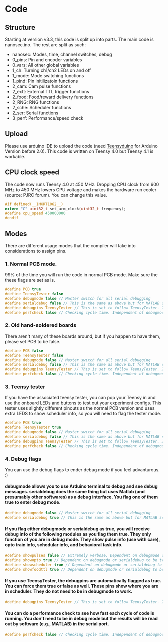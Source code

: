 # Code

## Structure
Starting at version v3.3, this code is split up into parts. The main code is nanosec.ino. The rest are split as such:

* nanosec:	Modes, time, channel switches, debug
* 0_pins: 	Pin and encoder variables
* 0_vars: 	All other global variables
* 1_ch:   Turning ch1/ch2 LEDs on and off
* 1_mode: Mode switching functions
* 1_pind: Pin initilizatoin functions
* 2_cam:  Cam pulse functions
* 2_extt: External TTL trigger functions
* 2_food: Food/reward delivery functions
* 2_RNG:  RNG functions
* 2_sche: Scheduler functions
* 2_ser:  Serial functions
* 3_perf: Performance/speed check

## Upload
Please use arduino IDE to upload the code (need [Teensyduino](https://www.pjrc.com/teensy/teensyduino.html) for Arduino Version before 2.0). This code is written on Teensy 4.0 but Teensy 4.1 is workable.

## CPU clock speed
The code now runs Teensy 4.0 at 450 MHz. Dropping CPU clock from 600 MHz to 450 MHz lowers CPU voltage and makes the hardware run cooler (source: PJRC forum). You can change this value.

```C
#if defined(__IMXRT1062__)
extern "C" uint32_t set_arm_clock(uint32_t frequency);
#define cpu_speed 450000000
#endif
```

## Modes
There are different usage modes that the compiler will take into considerations to assign pins.

### 1. Normal PCB mode.
99% of the time you will run the code in normal PCB mode. Make sure the these flags are set as is.
```C
#define PCB true
#define TeensyTester false
#define debugmode false // Master switch for all serial debugging
#define serialdebug false // This is the same as above but for MATLAB serial debugging
#define debugpins TeensyTester // This is set to follow TeensyTester. It is independent of debugmode/serialdebug
#define perfcheck false // Checking cycle time. Independent of debugmode/serialdebug
```

### 2. Old hand-soldered boards
There aren't many of these boards around, but if you happen to have them, please set PCB to be false.
```C
#define PCB false
#define TeensyTester false
#define debugmode false // Master switch for all serial debugging
#define serialdebug false // This is the same as above but for MATLAB serial debugging
#define debugpins TeensyTester // This is set to follow TeensyTester. It is independent of debugmode/serialdebug
#define perfcheck false // Checking cycle time. Independent of debugmode/serialdebug
```

### 3. Teensy tester
If you have the associated teensy tester, you can pop your Teensy in and use the onboard LEDs and buttons to test out your experiment configs. This tester uses slightly different pinouts as the normal PCB version and uses extra LEDS to show scheduler info, so you will need to flag the tester mode.
```C
#define PCB true
#define TeensyTester true
#define debugmode false // Master switch for all serial debugging
#define serialdebug false // This is the same as above but for MATLAB serial debugging
#define debugpins TeensyTester // This is set to follow TeensyTester. It is independent of debugmode/serialdebug
#define perfcheck false // Checking cycle time. Independent of debugmode/serialdebug
```

### 4. Debug flags
You can use the debug flags to ender debug mode if you feel advanturous. :)

#### debugmode allows you to use Arduino terminal to debug and see debug messages. serialdebug does the same thing but uses Matlab (and presumably other softwares) as a debug interface. You flag one of them true to enter debug mode.
```C
#define debugmode false // Master switch for all serial debugging
#define serialdebug true // This is the same as above but for MATLAB serial debugging
```

#### If you flag either debugmode or serialdebug as true, you will receive debug info of the following modules as you flag them true. They only function of you are in debug mode. They show pulse info (use with care), opto train info, schedular info, and behavioral task info.
```C
#define showpulses false // Extremely verbose. Dependent on debugmode or serialdebug to be true
#define showopto true // Dependent on debugmode or serialdebug to be true
#define showscheduler true // Dependent on debugmode or serialdebug to be true
#define showfoodttl true // Dependent on debugmode or serialdebug to be true
```

#### If you use TeensyTester, the debugpins are automatically flagged as true. You can force them true or false as well. These pins show where you are in scheduler. They do not need to be in debugmode to work.
```C
#define debugpins TeensyTester // This is set to follow TeensyTester. It is independent of debugmode/serialdebug
```

#### You can do a performance check to see how fast each cycle of code is running. You don't need to be in debug mode but the results will be read out by software (e.g., MATLAB) in the serial port.
```C
#define perfcheck false // Checking cycle time. Independent of debugmode/serialdebug
```
